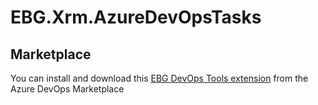 # EBG.Xrm.AzureDevOpsTasks

## Marketplace

You can install and download this [EBG DevOps Tools extension](https://marketplace.visualstudio.com/items?itemName=JoshuaCampbell.ebg-devops-tools) from the Azure DevOps Marketplace